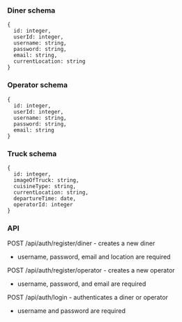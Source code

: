 ### Diner schema

    {
      id: integer,
      userId: integer,
      username: string,
      password: string,
      email: string,
      currentLocation: string
    }

### Operator schema

    {
      id: integer,
      userId: integer,
      username: string,
      password: string,
      email: string
    }

### Truck schema

    {
      id: integer,
      imageOfTruck: string,
      cuisineType: string,
      currentLocation: string,
      departureTime: date,
      operatorId: integer
    }

### API

POST /api/auth/register/diner - creates a new diner

- username, password, email and location are required

POST /api/auth/register/operator - creates a new operator

- username, password, and email are required

POST /api/auth/login - authenticates a diner or operator

- username and password are required
